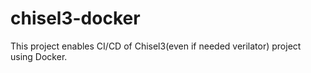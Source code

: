 # chisel3-docker
This project enables CI/CD of Chisel3(even if needed verilator) project using Docker.

